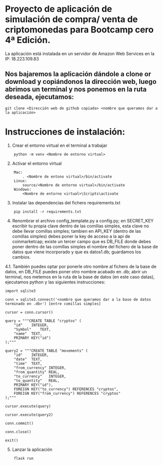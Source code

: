 # Proyecto de aplicación de simulación de compra/ venta de criptomonedas para Bootcamp cero 4ª Edición.

La aplicación está instalada en un servidor de Amazon Web Services en la IP: 18.223.109.83

## Nos bajaremos la aplicación dándole a clone or download y copiándonos la dirección web, luego abrimos un terminal y nos ponemos en la ruta deseada, ejecutamos:
```
git clone <Dirección web de github copiada> <nombre que queramos dar a la aplicación>
```

# Instrucciones de instalación:

1. Crear el entorno virtual en el terminal a trabajar
```
    python -m venv <Nombre de entorno virtual>
```

2. Activar el entorno virtual
```
    Mac:
        . <Nombre de entono virtual>/bin/activate
    Linux:
        source/<Nombre de entorno virtual>/bin/activate
    Windows:
        <Nombre de entorno virtual>\Scripts\activate
```
3. Instalar las dependencias del fichero requirements.txt
```
    pip install -r requirements.txt
```
4. Renombrar el archivo config_template.py a config.py; en SECRET_KEY escribir tu propia clave dentro de las comillas simples, esta clave no debe llevar comillas simples; tambien en API_KEY (dentro de las comillas simples) debes poner la key de acceso a la api de coinmarketcap; existe un tercer campo que es DB_FILE donde debes poner dentro de las comillas simples el nombre del fichero de la base de datos que viene incorporado y que es datos1.db; guardamos los cambios.

4.1. También puedes optar por ponerle otro nombre al fichero de la base de datos, en DB_FILE puedes poner otro nombre acabado en .db; abrir un terminal, nos metemos en la ruta de la base de datos (en este caso datas), ejecutamos python y las siguientes instrucciones:
```
import sqlite3

conn = sqlite3.connect('<nombre que queramos dar a la base de datos terminado en .db>') [entre comillas simples]

cursor = conn.cursor()

query = """CREATE TABLE "cryptos" (
	"id"	INTEGER,
	"Symbol"	TEXT,
	"name"	TEXT,
	PRIMARY KEY("id")
);"""

query2 = """CREATE TABLE "movements" (
	"id"	INTEGER,
	"date"	TEXT,
	"time"	TEXT,
	"from_currency"	INTEGER,
	"from_quantity"	REAL,
	"to_currency"	INTEGER,
	"to_quantity"	REAL,
	PRIMARY KEY("id"),
	FOREIGN KEY("to_currency") REFERENCES "cryptos",
	FOREIGN KEY("from_currency") REFERENCES "cryptos"
);"""

cursor.execute(query)

cursor.execute(query2)

conn.commit()

conn.close()

exit()

```

5. Lanzar la aplicación
```
    flask run
```